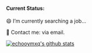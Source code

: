 #### Current Status:
😄 I’m currently searching a job...

📧 Contact me: via email.

[![echooymxq's github stats](https://github-readme-stats.vercel.app/api?username=echooymxq)](https://github.com/echooymxq)
